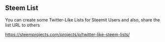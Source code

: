 ## Steem List


You can create some Twitter-Like Lists for Steemit Users and also, share the list URL to others

https://steemprojects.com/projects/p/twitter-like-steem-lists/
